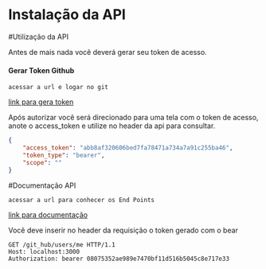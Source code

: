 # Instalação da API


#Utilização da API

Antes de mais nada você deverá gerar seu token de acesso.

#### Gerar Token Github

`acessar a url e logar no git`

[link para gera token](http://localhost:3000/git_hub/login)


Após autorizar você será direcionado para uma tela com o token de acesso, anote o access_token e utilize no header da api para consultar.

```json
{ 
    "access_token": "abb8af320606bed7fa78471a734a7a91c255ba46",
    "token_type": "bearer",
    "scope": ""
}
```

#Documentação API

`acessar a url para conhecer os End Points`

[link para documentação](https://documenter.getpostman.com/view/1854300/SW17Saj2?version=latest)


Você deve inserir no header da requisição o token gerado com o bear

```
GET /git_hub/users/me HTTP/1.1
Host: localhost:3000
Authorization: bearer 08075352ae989e7470bf11d516b5045c8e717e33
```


